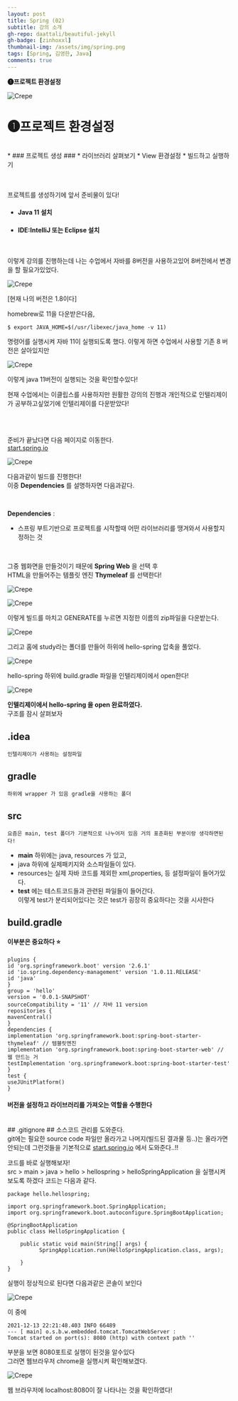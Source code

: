 ```yaml
---
layout: post
title: Spring (02)
subtitle: 강의 소개
gh-repo: daattali/beautiful-jekyll
gh-badge: [zinhoxxl]
thumbnail-img: /assets/img/spring.png
tags: [Spring, 김영한, Java]
comments: true
---
```


**❶프로젝트 환경설정**


![Crepe](https://media.vlpt.us/images/zinhoxxl/post/6e10485f-051f-4473-808d-bb673d7825a8/spring.png)


# ❶프로젝트 환경설정 #
<br>
*  ### 프로젝트 생성 ###
*  라이브러리 살펴보기
*  View 환경설정
*  빌드하고 실행하기

<br>

<br>

<br>

프로젝트를 생성하기에 앞서 준비물이 있다!

* #### Java 11 설치
* #### IDE:IntelliJ 또는 Eclipse 설치

<br>

이렇게 강의를 진행하는데 나는 수업에서 자바를 8버전을 사용하고있어 8버전에서 변경을 할 필요가있었다.

![Crepe](https://media.vlpt.us/images/zinhoxxl/post/1013aaf1-303c-4feb-b8bb-88c1da78e7b2/%E1%84%89%E1%85%B3%E1%84%8F%E1%85%B3%E1%84%85%E1%85%B5%E1%86%AB%E1%84%89%E1%85%A3%E1%86%BA%202021-12-13%20%E1%84%8B%E1%85%A9%E1%84%92%E1%85%AE%209.16.57.png)

[현재 나의 버전은 1.8이다]

homebrew로 11을 다운받은다음,
~~~
$ export JAVA_HOME=$(/usr/libexec/java_home -v 11)
~~~

명령어를 실행시켜 자바 11이 실행되도록 했다. 이렇게 하면 수업에서 사용할 기존 8 버전은 살아있지만

![Crepe](https://media.vlpt.us/images/zinhoxxl/post/41681559-31e3-4e2b-a3bc-fb371e31d623/%E1%84%89%E1%85%B3%E1%84%8F%E1%85%B3%E1%84%85%E1%85%B5%E1%86%AB%E1%84%89%E1%85%A3%E1%86%BA%202021-12-13%20%E1%84%8B%E1%85%A9%E1%84%92%E1%85%AE%209.22.03.png)

이렇게 java 11버전이 실행되는 것을 확인할수있다! <br>

현재 수업에서는 이클립스를 사용하지만 원활한 강의의 진행과 개인적으로 인텔리제이가 공부하고싶었기에 인텔리제이를 다운받았다! <br>


<br>

<br>


준비가 끝났다면 다음 페이지로 이동한다.<br>
<a href="https://start.spring.io/">start.spring.io</a><br>

![Crepe](https://media.vlpt.us/images/zinhoxxl/post/7c1dabb7-78a5-4560-97f2-b10fead0a04d/%E1%84%89%E1%85%B3%E1%84%8F%E1%85%B3%E1%84%85%E1%85%B5%E1%86%AB%E1%84%89%E1%85%A3%E1%86%BA%202021-12-13%20%E1%84%8B%E1%85%A9%E1%84%92%E1%85%AE%209.30.09.png)

다음과같이 빌드를 진행한다!<br>
이중 **Dependencies** 를 설명하자면 다음과같다.

<br>

**Dependencies** :
* 스프링 부트기반으로 프로젝트를 시작할때 어떤 라이브러리를 땡겨와서 사용할지 정하는 것

<br>

그중 웹화면을 만들것이기 때문에 **Spring Web** 을 선택 후<br>
HTML을 만들어주는 템플릿 엔진 **Thymeleaf** 를 선택한다!<br>

![Crepe](https://media.vlpt.us/images/zinhoxxl/post/a656cf14-d890-4424-b060-58fe3e836056/%E1%84%89%E1%85%B3%E1%84%8F%E1%85%B3%E1%84%85%E1%85%B5%E1%86%AB%E1%84%89%E1%85%A3%E1%86%BA%202021-12-13%20%E1%84%8B%E1%85%A9%E1%84%92%E1%85%AE%209.34.54.png)

![Crepe](https://media.vlpt.us/images/zinhoxxl/post/411afeb5-858c-4835-bc40-bea278c3b2f2/%E1%84%89%E1%85%B3%E1%84%8F%E1%85%B3%E1%84%85%E1%85%B5%E1%86%AB%E1%84%89%E1%85%A3%E1%86%BA%202021-12-13%20%E1%84%8B%E1%85%A9%E1%84%92%E1%85%AE%209.36.22.png)

이렇게 빌드를 마치고 GENERATE를 누르면 지정한 이름의 zip파일을 다운받는다.

![Crepe](https://media.vlpt.us/images/zinhoxxl/post/7070c6a0-ef5f-4f1a-8267-f95de46fd4f5/%E1%84%89%E1%85%B3%E1%84%8F%E1%85%B3%E1%84%85%E1%85%B5%E1%86%AB%E1%84%89%E1%85%A3%E1%86%BA%202021-12-13%20%E1%84%8B%E1%85%A9%E1%84%92%E1%85%AE%209.41.28.png)

그리고 홈에 study라는 폴더를 만들어 하위에 hello-spring 압축을 풀었다.

![Crepe](https://media.vlpt.us/images/zinhoxxl/post/86c07f5e-1f39-4515-b42e-928b2109bfca/%E1%84%89%E1%85%B3%E1%84%8F%E1%85%B3%E1%84%85%E1%85%B5%E1%86%AB%E1%84%89%E1%85%A3%E1%86%BA%202021-12-13%20%E1%84%8B%E1%85%A9%E1%84%92%E1%85%AE%209.43.54.png)

hello-spring 하위에 build.gradle 파일을 인텔리제이에서 open한다!


![Crepe](https://media.vlpt.us/images/zinhoxxl/post/08818d83-b497-48de-a910-daac2bf07a1d/%E1%84%89%E1%85%B3%E1%84%8F%E1%85%B3%E1%84%85%E1%85%B5%E1%86%AB%E1%84%89%E1%85%A3%E1%86%BA%202021-12-13%20%E1%84%8B%E1%85%A9%E1%84%92%E1%85%AE%209.46.18.png)


**인텔리제이에서 hello-spring 을 open 완료하였다.** <br>
구조를 잠시 살펴보자

## .idea ##
`인텔리제이가 사용하는 설정파일`

## gradle ##
`하위에 wrapper 가 있음 gradle을 사용하는 폴더`

## src ##
`요즘은 main, test 폴더가 기본적으로 나누어저 있음 거의 표준화된 부분이랑 생각하면된다!`

* **main** 하위에는 java, resources 가 있고,
* java 하위에 실제패키지와 소스파일들이 있다.
* resources는 실제 자바 코드를 제외한 xml,properties, 등 설정파일이 들어가있다.
* **test** 에는 테스트코드들과 관련된 파일들이 들어간다.<br>이렇게 test가 분리되어있다는 것은 test가 굉장히 중요하다는 것을 시사한다

## build.gradle ##
#### 이부분은 중요하다 ⭐️ ####

~~~
plugins {
id 'org.springframework.boot' version '2.6.1'
id 'io.spring.dependency-management' version '1.0.11.RELEASE'
id 'java'
}
group = 'hello'
version = '0.0.1-SNAPSHOT'
sourceCompatibility = '11' // 자바 11 version
repositories {
mavenCentral()
}
dependencies {
implementation 'org.springframework.boot:spring-boot-starter-thymeleaf' // 템블릿엔진
implementation 'org.springframework.boot:spring-boot-starter-web' // 웹 만드는 거
testImplementation 'org.springframework.boot:spring-boot-starter-test'
}
test {
useJUnitPlatform()
}
~~~
#### 버전을 설정하고 라이브러리를 가져오는 역할을 수행한다 ####
<br>
## .gitignore ##
소스코드 관리를 도와준다.<br>
git에는 필요한 source code 파일만 올라가고 나머지(빌드된 결과물 등..)는 올라가면 안되는데 그런것들을 기본적으로
<a href="https://start.spring.io/">start.spring.io</a> 에서 도와준다..!!

<br>

코드를 바로 실행해보자!<br>
src > main > java > hello > hellospring > helloSpringApplication 을 실행시켜 보도록 하겠다 코드는 다음과 같다.

~~~
package hello.hellospring;

import org.springframework.boot.SpringApplication;
import org.springframework.boot.autoconfigure.SpringBootApplication;

@SpringBootApplication
public class HelloSpringApplication {

	public static void main(String[] args) {
          SpringApplication.run(HelloSpringApplication.class, args);

	}
}
~~~

실행이 정상적으로 된다면 다음과같은 콘솔이 보인다

![Crepe](https://media.vlpt.us/images/zinhoxxl/post/b9e0bfb5-4cec-4e02-a6dc-7603ff41d603/%E1%84%89%E1%85%B3%E1%84%8F%E1%85%B3%E1%84%85%E1%85%B5%E1%86%AB%E1%84%89%E1%85%A3%E1%86%BA%202021-12-13%20%E1%84%8B%E1%85%A9%E1%84%92%E1%85%AE%2010.22.09.png)

이 중에
~~~
2021-12-13 22:21:48.403 INFO 66489 
--- [ main] o.s.b.w.embedded.tomcat.TomcatWebServer : 
Tomcat started on port(s): 8080 (http) with context path ''
~~~

부분을 보면 8080포트로 실행이 된것을 알수있다<br>
그러면 웹브라우저 chrome을 실행시켜 확인해보겠다.

![Crepe](https://media.vlpt.us/images/zinhoxxl/post/d491515e-a950-41c1-8242-d3230cf57d11/%E1%84%89%E1%85%B3%E1%84%8F%E1%85%B3%E1%84%85%E1%85%B5%E1%86%AB%E1%84%89%E1%85%A3%E1%86%BA%202021-12-13%20%E1%84%8B%E1%85%A9%E1%84%92%E1%85%AE%2010.35.38.png)

웹 브라우저에 localhost:8080이 잘 나타나는 것을 확인하였다!

<br>

<br>